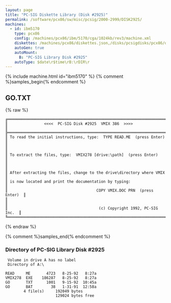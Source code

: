 ```yaml
---
layout: page
title: "PC-SIG Diskette Library (Disk #2925)"
permalink: /software/pcx86/sw/misc/pcsig/2000-2999/DISK2925/
machines:
  - id: ibm5170
    type: pcx86
    config: /machines/pcx86/ibm/5170/cga/1024kb/rev3/machine.xml
    diskettes: /machines/pcx86/diskettes.json,/disks/pcsigdisks/pcx86/diskettes.json
    autoGen: true
    autoMount:
      B: "PC-SIG Library Disk #2925"
    autoType: $date\r$time\rB:\rDIR\r
---
```


{% include machine.html id="ibm5170" %}
{% comment %}samples_begin{% endcomment %}

## GO.TXT

{% raw %}
```
╔═════════════════════════════════════════════════════════════════════════╗
║                <<<<  PC-SIG Disk #2925  VMIX 386  >>>>                  ║
╠═════════════════════════════════════════════════════════════════════════╣
║ To read the initial instructions, type:  TYPE READ.ME  (press Enter)    ║
║                                                                         ║
║ To extract the files, type:  VMIX278 [drive:\path]  (press Enter)       ║
║                                                                         ║
║ After extracting the files, change to the drive\directory where VMIX    ║
║ is now located and print the documentation by typing:                   ║
║                                       COPY VMIX.DOC PRN  (press Enter)  ║
║                                                                         ║
║                                        (c) Copyright 1992, PC-SIG Inc.  ║
╚═════════════════════════════════════════════════════════════════════════╝
```
{% endraw %}

{% comment %}samples_end{% endcomment %}

### Directory of PC-SIG Library Disk #2925

     Volume in drive A has no label
     Directory of A:\

    READ     ME       4723   8-25-92   8:27a
    VMIX278  EXE    186287   8-25-92   8:27a
    GO       TXT      1001   9-15-92  10:45a
    GO       BAT        38   1-31-91  12:58a
            4 file(s)     192049 bytes
                          129024 bytes free
